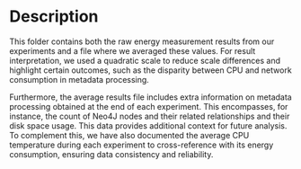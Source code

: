# Description

This folder contains both the raw energy measurement results from our experiments and a file where we averaged these values. For result interpretation, we used a quadratic scale to reduce scale differences and highlight certain outcomes, such as the disparity between CPU and network consumption in metadata processing.

Furthermore, the average results file includes extra information on metadata processing obtained at the end of each experiment. This encompasses, for instance, the count of Neo4J nodes and their related relationships and their disk space usage. This data provides additional context for future analysis. To complement this, we have also documented the average CPU temperature during each experiment to cross-reference with its energy consumption, ensuring data consistency and reliability.

